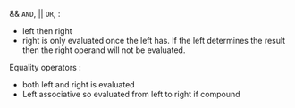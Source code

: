 && `AND`, || `OR`, :
- left then right
- right is only evaluated once the left has. If the left determines the result then the right operand will not be evaluated.

Equality operators :
- both left and right is evaluated
- Left associative so evaluated from left to right if compound

